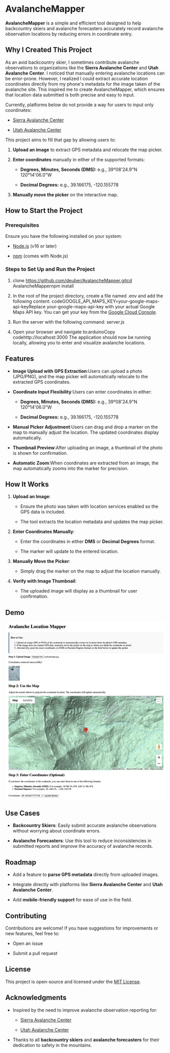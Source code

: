 AvalancheMapper
===============

**AvalancheMapper** is a simple and efficient tool designed to help backcountry skiers and avalanche forecasters accurately record avalanche observation locations by reducing errors in coordinate entry.

Why I Created This Project
--------------------------

As an avid backcountry skier, I sometimes contribute avalanche observations to organizations like the **Sierra Avalanche Center** and **Utah Avalanche Center**. I noticed that manually entering avalanche locations can be error-prone. However, I realized I could extract accurate location coordinates directly from my phone's metadata for the image taken of the avalanche site. This inspired me to create AvalancheMapper, which ensures that location data submitted is both precise and easy to input.

Currently, platforms below do not provide a way for users to input only coordinates:

*   [Sierra Avalanche Center](https://www.sierraavalanchecenter.org/observations#/view/observations)
    
*   [Utah Avalanche Center](https://utahavalanchecenter.org/node/add/avalanche)
    

This project aims to fill that gap by allowing users to:

1.  **Upload an image** to extract GPS metadata and relocate the map picker.
    
2.  **Enter coordinates** manually in either of the supported formats:
    
    *   **Degrees, Minutes, Seconds (DMS):** e.g., 39°08'24.9"N 120°14'06.0"W
        
    *   **Decimal Degrees:** e.g., 39.166175, -120.155778
        
3.  **Manually move the picker** on the interactive map.
    

How to Start the Project
------------------------

### Prerequisites

Ensure you have the following installed on your system:

*   [Node.js](https://nodejs.org/) (v16 or later)
    
*   [npm](https://www.npmjs.com/) (comes with Node.js)
    

### Steps to Set Up and Run the Project

1.  clone https://github.com/deuber/AvalancheMapper.gitcd AvalancheMappernpm install
    
2.  In the root of the project directory, create a file named .env and add the following content:  codeGOOGLE\_API\_MAPS\_KEY=your-google-maps-api-keyReplace your-google-maps-api-key with your actual Google Maps API key. You can get your key from the [Google Cloud Console](https://console.cloud.google.com/).
    
3.  Run the server with the following command:   server.js
    
4.  Open your browser and navigate to:arduinoCopy codehttp://localhost:3000 The application should now be running locally, allowing you to enter and visualize avalanche locations.
    

Features
--------

*   **Image Upload with GPS Extraction**:Users can upload a photo (JPG/PNG), and the map picker will automatically relocate to the extracted GPS coordinates.
    
*   **Coordinate Input Flexibility**:Users can enter coordinates in either:
    
    *   **Degrees, Minutes, Seconds (DMS):** e.g., 39°08'24.9"N 120°14'06.0"W
        
    *   **Decimal Degrees:** e.g., 39.166175, -120.155778
        
*   **Manual Picker Adjustment**:Users can drag and drop a marker on the map to manually adjust the location. The updated coordinates display automatically.
    
*   **Thumbnail Preview**:After uploading an image, a thumbnail of the photo is shown for confirmation.
    
*   **Automatic Zoom**:When coordinates are extracted from an image, the map automatically zooms into the marker for precision.
    

How It Works
------------

1.  **Upload an Image**:
    
    *   Ensure the photo was taken with location services enabled so the GPS data is included.
        
    *   The tool extracts the location metadata and updates the map picker.
        
2.  **Enter Coordinates Manually**:
    
    *   Enter the coordinates in either **DMS** or **Decimal Degrees** format.
        
    *   The marker will update to the entered location.
        
3.  **Manually Move the Picker**:
    
    *   Simply drag the marker on the map to adjust the location manually.
        
4.  **Verify with Image Thumbnail**:
    
    *   The uploaded image will display as a thumbnail for user confirmation.
        

Demo
----

![Demo Screenshot](https://github.com/deuber/AvalancheMapper/blob/main/mockup2.png)

Use Cases
---------

*   **Backcountry Skiers**: Easily submit accurate avalanche observations without worrying about coordinate errors.
    
*   **Avalanche Forecasters**: Use this tool to reduce inconsistencies in submitted reports and improve the accuracy of avalanche records.
    

Roadmap
-------

*   Add a feature to **parse GPS metadata** directly from uploaded images.
    
*   Integrate directly with platforms like **Sierra Avalanche Center** and **Utah Avalanche Center**.
    
*   Add **mobile-friendly support** for ease of use in the field.
    

Contributing
------------

Contributions are welcome! If you have suggestions for improvements or new features, feel free to:

*   Open an issue
    
*   Submit a pull request
    

License
-------

This project is open-source and licensed under the [MIT License](LICENSE).

Acknowledgments
---------------

*   Inspired by the need to improve avalanche observation reporting for:
    
    *   [Sierra Avalanche Center](https://www.sierraavalanchecenter.org)
        
    *   [Utah Avalanche Center](https://utahavalanchecenter.org)
        
*   Thanks to all **backcountry skiers** and **avalanche forecasters** for their dedication to safety in the mountains.